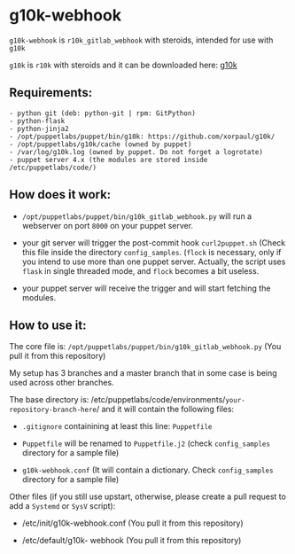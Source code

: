 # g10k-webhook

`g10k-webhook` is `r10k_gitlab_webhook` with steroids, intended for use with `g10k`

`g10k` is `r10k` with steroids and it can be downloaded here: [g10k](https://github.com/xorpaul/g10k)

## Requirements:

```
- python git (deb: python-git | rpm: GitPython)
- python-flask
- python-jinja2
- /opt/puppetlabs/puppet/bin/g10k: https://github.com/xorpaul/g10k/
- /opt/puppetlabs/g10k/cache (owned by puppet)
- /var/log/g10k.log (owned by puppet. Do not forget a logrotate)
- puppet server 4.x (the modules are stored inside /etc/puppetlabs/code/)
```

## How does it work:

- `/opt/puppetlabs/puppet/bin/g10k_gitlab_webhook.py` will run a webserver on port `8000` on your puppet server. 

- your git server will trigger the post-commit hook <code>curl2puppet.sh</code> (Check this file inside the directory `config_samples`. (`flock` is necessary, only if you intend to use more than one puppet server. Actually, the script uses `flask` in single threaded mode, and `flock` becomes a bit useless.

- your puppet server will receive the trigger and will start fetching the modules.

## How to use it:

The core file is: `/opt/puppetlabs/puppet/bin/g10k_gitlab_webhook.py` (You pull it from this repository)

My setup has 3 branches and a master branch that in some case is being used across other branches.

The base directory is: /etc/puppetlabs/code/environments/`your-repository-branch-here`/ and it will contain the following files:

- `.gitignore` containining at least this line: `Puppetfile`

- `Puppetfile` will be renamed to `Puppetfile.j2` (check `config_samples` directory for a sample file)

- `g10k-webhook.conf` (It will contain a dictionary. Check `config_samples` directory for a sample file)

Other files (if you still use upstart, otherwise, please create a pull request to add a `Systemd` or `SysV` script):

- /etc/init/g10k-webhook.conf (You pull it from this repository)

- /etc/default/g10k- webhook (You pull it from this repository)
